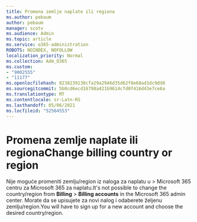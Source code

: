 ```yaml
---
title: Promena zemlje naplate ili regiona
ms.author: pebaum
author: pebaum
manager: scotv
ms.audience: Admin
ms.topic: article
ms.service: o365-administration
ROBOTS: NOINDEX, NOFOLLOW
localization_priority: Normal
ms.collection: Adm_O365
ms.custom:
- "9002555"
- "11177"
ms.openlocfilehash: 8238239130cfa29a2946d35d62f0e68ad1dc9dd8
ms.sourcegitcommit: 5b0cd6ecd16798a421b9614cfd0f416d43e7ce6a
ms.translationtype: MT
ms.contentlocale: sr-Latn-RS
ms.lasthandoff: 05/06/2021
ms.locfileid: "52564553"
---
```

# <a name="change-billing-country-or-region"></a><span data-ttu-id="20868-102">Promena zemlje naplate ili regiona</span><span class="sxs-lookup"><span data-stu-id="20868-102">Change billing country or region</span></span>

<span data-ttu-id="20868-103">Nije moguće promeniti zemlju/region iz naloga za naplatu u  >   Microsoft 365 centru za Microsoft 365 za naplatu.</span><span class="sxs-lookup"><span data-stu-id="20868-103">It's not possible to change the country/region from **Billing** > **Billing accounts** in the Microsoft 365 admin center.</span></span> <span data-ttu-id="20868-104">Morate da se upisujete za novi nalog i odaberete željenu zemlju/region.</span><span class="sxs-lookup"><span data-stu-id="20868-104">You will have to sign up for a new account and choose the desired country/region.</span></span> 